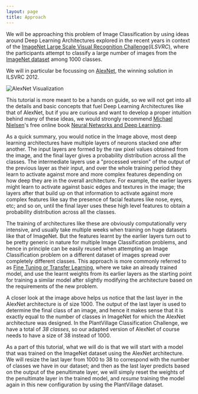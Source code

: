 ```yaml
---
layout: page
title: Approach
---
```


<!-- <p class="message">
  Sample Message
</p> -->
<!-- $$a^2 + b^2 = c^2$$ -->

We will be approaching this problem of Image Classification by using ideas around Deep Learning Architectures explored in the recent years in context of the [ImageNet Large Scale Visual Recognition Challenge](http://www.image-net.org/challenges/LSVRC/)(*ILSVRC*),
where the participants attempt to classify a large number of images from the [ImageNet dataset](http://image-net.org/) among 1000 classes.

  We will in particular be focussing on [AlexNet](http://papers.nips.cc/paper/4824-imagenet-classification-w), the winning solution in ILSVRC 2012.

  ![AlexNet Visualization](http://image.slidesharecdn.com/pydatatalk-150729202131-lva1-app6892/95/deep-learning-with-python-pydata-seattle-2015-35-638.jpg?cb=1438315555)

  This tutorial is more meant to be a hands on guide, so we will not get into all the details and basic concepts that fuel Deep Learning Architectures like that of AlexNet, but if you are curious and want to develop a proper intuition behind many of these ideas, we would strongly recommend [Michael Nielsen](http://michaelnielsen.org/)'s free online book [Neural Networks and Deep Learning](http://neuralnetworksanddeeplearning.com/).    

As a quick summary, you would notice in the Image above, most deep learning architectures have multiple layers of neurons stacked one after another. The input layers are formed by the raw pixel values obtained from the image, and the final layer gives a probability distribution across all the classes. The intermediate layers use a "processed version" of the output of the previous layer as their input, and over the whole training period they learn to activate against more and more complex features depending on how deep they are in the overall architecture. For example, the earlier layers might learn to activate against basic edges and textures in the image; the layers after that build up on that information to activate against more complex features like say the presence of facial features like nose, eyes, etc; and so on, until the final layer uses these high level features to obtain a probability distribution across all the classes.

The training of architectures like these are obviously computationally very intensive, and usually take multiple weeks when training on huge datasets like that of ImageNet. But the features learnt by the earlier layers turn out to be pretty generic in nature for multiple Image Classification problems, and hence in principle can be easily reused when attempting an Image Classification problem on a different dataset of images spread over completely different classes. This approach is more commonly referred to as [Fine Tuning or Transfer Learning](https://en.wikipedia.org/wiki/Inductive_transfer), where we take an already trained model, and use the learnt weights from its earlier layers as the starting point for training a similar model after slightly modifying the architecture based on the requirements of the new problem.   

A closer look at the image above helps us notice that the last layer in the AlexNet architecture is of size 1000. The output of the last layer is used to determine the final class of an image, and hence it makes sense that it is exactly equal to the number of classes in ImageNet for which the AlexNet architecture was designed. In the PlantVillage Classification Challenge, we have a total of *38 classes*, so our adapted version of AlexNet of course needs to have a size of 38 instead of 1000.

As a part of this tutorial, what we will do is that we will start with a model that was trained on the ImageNet dataset using the AlexNet architecture. We will resize the last layer from 1000 to 38 to correspond with the number of classes we have in our dataset; and then as the last layer predicts based on the output of the penultimate layer, we will simply reset the weights of the penultimate layer in the trained model, and *resume* training the model again in this new configuration by using the PlantVillage dataset.   
